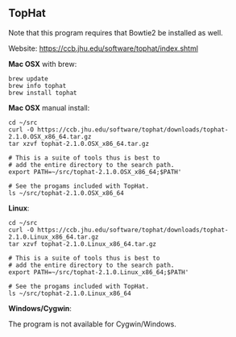 ## TopHat

Note that this program requires that Bowtie2 be installed as well.

Website: https://ccb.jhu.edu/software/tophat/index.shtml

**Mac OSX** with brew:

    brew update
    brew info tophat
    brew install tophat

**Mac OSX** manual install:

    cd ~/src
    curl -O https://ccb.jhu.edu/software/tophat/downloads/tophat-2.1.0.OSX_x86_64.tar.gz
    tar xzvf tophat-2.1.0.OSX_x86_64.tar.gz

    # This is a suite of tools thus is best to
    # add the entire directory to the search path.
    export PATH=~/src/tophat-2.1.0.OSX_x86_64;$PATH'

    # See the progams included with TopHat.
    ls ~/src/tophat-2.1.0.OSX_x86_64

**Linux**:

    cd ~/src
    curl -O https://ccb.jhu.edu/software/tophat/downloads/tophat-2.1.0.Linux_x86_64.tar.gz
    tar xzvf tophat-2.1.0.Linux_x86_64.tar.gz

    # This is a suite of tools thus is best to
    # add the entire directory to the search path.
    export PATH=~/src/tophat-2.1.0.Linux_x86_64;$PATH'

    # See the progams included with TopHat.
    ls ~/src/tophat-2.1.0.Linux_x86_64

**Windows/Cygwin**:

The program is not available for Cygwin/Windows.